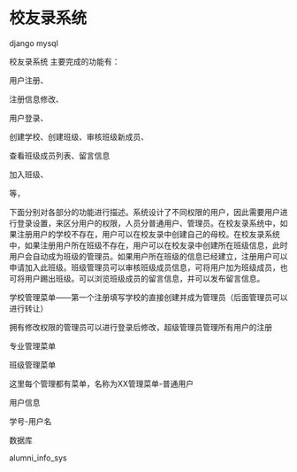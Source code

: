# 校友录系统

django mysql

校友录系统
主要完成的功能有：

用户注册、

注册信息修改、

用户登录、

创建学校、创建班级、审核班级新成员、

查看班级成员列表、留言信息

加入班级、

等，

下面分别对各部分的功能进行描述。系统设计了不同权限的用户，因此需要用户进行登录设置，来区分用户的权限，人员分普通用户、管理员。在校友录系统中，如果注册用户的学校不存在，用户可以在校友录中创建自己的母校。在校友录系统中，如果注册用户所在班级不存在，用户可以在校友录中创建所在班级信息，此时用户会自动成为班级的管理员。如果用户所在班级的信息已经建立，注册用户可以申请加入此班级。班级管理员可以审核班级成员信息，可将用户加为班级成员，也可将用户踢出班级。可以浏览班级成员的留言信息，并可以发布留言信息。



学校管理菜单——第一个注册填写学校的直接创建并成为管理员（后面管理员可以进行转让）

​		拥有修改权限的管理员可以进行登录后修改，超级管理员管理所有用户的注册

专业管理菜单

班级管理菜单



这里每个管理都有菜单，名称为XX管理菜单-普通用户





用户信息

学号-用户名

数据库

alumni_info_sys